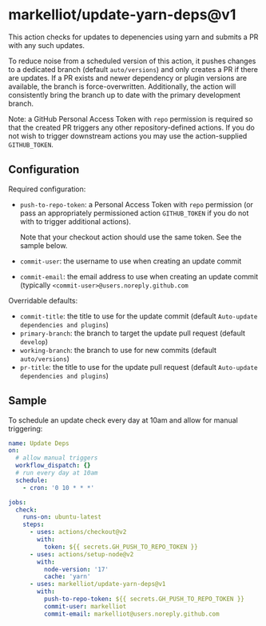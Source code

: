 markelliot/update-yarn-deps@v1
==============================
This action checks for updates to depenencies using yarn and submits a PR with any such updates.

To reduce noise from a scheduled version of this action, it pushes changes to a dedicated
branch (default `auto/versions`) and only creates a PR if there are updates. If a PR exists
and newer dependency or plugin versions are available, the branch is force-overwritten.
Additionally, the action will consistently bring the branch up to date with the primary
development branch.

Note: a GitHub Personal Access Token with `repo` permission is required so that the created 
PR triggers any other repository-defined actions. If you do not wish to trigger downstream
actions you may use the action-supplied `GITHUB_TOKEN`.

Configuration
-------------
Required configuration:
* `push-to-repo-token`: a Personal Access Token with `repo` permission (or pass an
  appropriately permissioned action `GITHUB_TOKEN` if you do not with to trigger additional
  actions).
  
  Note that your checkout action should use the same token. See the sample below.
* `commit-user`: the username to use when creating an update commit
* `commit-email`: the email address to use when creating an update commit (typically
  `<commit-user>@users.noreply.github.com`
 
Overridable defaults:
* `commit-title`: the title to use for the update commit (default `Auto-update dependencies and plugins`)
* `primary-branch`: the branch to target the update pull request (default `develop`)
* `working-branch`: the branch to use for new commits (default `auto/versions`)
* `pr-title`: the title to use for the update pull request (default `Auto-update dependencies and plugins`)

Sample
------
To schedule an update check every day at 10am and allow for manual triggering:
```yaml
name: Update Deps
on:
  # allow manual triggers
  workflow_dispatch: {}
  # run every day at 10am
  schedule:
    - cron: '0 10 * * *'

jobs:
  check:
    runs-on: ubuntu-latest
    steps:
      - uses: actions/checkout@v2
        with:
          token: ${{ secrets.GH_PUSH_TO_REPO_TOKEN }}
      - uses: actions/setup-node@v2
        with:
          node-version: '17'
          cache: 'yarn'
      - uses: markelliot/update-yarn-deps@v1
        with:
          push-to-repo-token: ${{ secrets.GH_PUSH_TO_REPO_TOKEN }}
          commit-user: markelliot
          commit-email: markelliot@users.noreply.github.com
```
